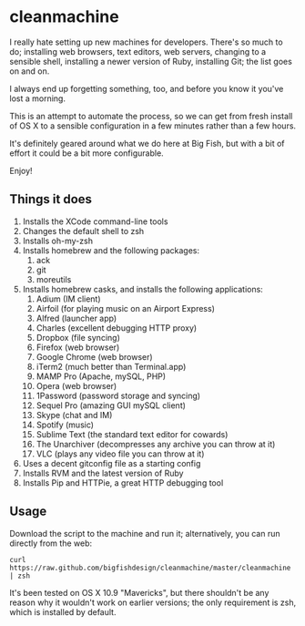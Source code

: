 # cleanmachine

I really hate setting up new machines for developers. There's so much to
do; installing web browsers, text editors, web servers, changing to
a sensible shell, installing a newer version of Ruby, installing Git;
the list goes on and on.

I always end up forgetting something, too, and before you know it you've
lost a morning.

This is an attempt to automate the process, so we can get from fresh
install of OS X to a sensible configuration in a few minutes rather than
a few hours.

It's definitely geared around what we do here at Big Fish, but with
a bit of effort it could be a bit more configurable.

Enjoy!

## Things it does

1. Installs the XCode command-line tools
2. Changes the default shell to zsh
3. Installs oh-my-zsh
4. Installs homebrew and the following packages:
	1. ack
	2. git
	3. moreutils
5. Installs homebrew casks, and installs the following applications:
	1. Adium (IM client)
	2. Airfoil (for playing music on an Airport Express)
	3. Alfred (launcher app)
	4. Charles (excellent debugging HTTP proxy)
	5. Dropbox (file syncing)
	6. Firefox (web browser)
	7. Google Chrome (web browser)
	8. iTerm2 (much better than Terminal.app)
	9. MAMP Pro (Apache, mySQL, PHP)
	10. Opera (web browser)
	11. 1Password (password storage and syncing)
	12. Sequel Pro (amazing GUI mySQL client)
	13. Skype (chat and IM)
	14. Spotify (music)
	15. Sublime Text (the standard text editor for cowards)
	16. The Unarchiver (decompresses any archive you can throw at it)
	17. VLC (plays any video file you can throw at it)
6. Uses a decent gitconfig file as a starting config
7. Installs RVM and the latest version of Ruby
8. Installs Pip and HTTPie, a great HTTP debugging tool

## Usage

Download the script to the machine and run it; alternatively, you can
run directly from the web:

	curl https://raw.github.com/bigfishdesign/cleanmachine/master/cleanmachine | zsh

It's been tested on OS X 10.9 "Mavericks", but there shouldn't be any
reason why it wouldn't work on earlier versions; the only requirement is
zsh, which is installed by default.
